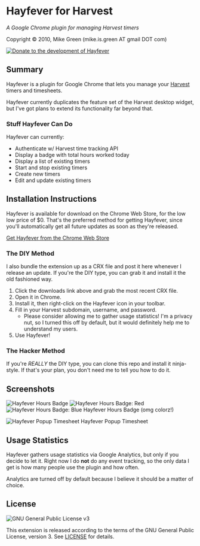 # Hayfever for Harvest

_A Google Chrome plugin for managing Harvest timers_

Copyright &copy; 2010, Mike Green (mike.is.green AT gmail DOT com)

[![Donate to the development of Hayfever](http://pledgie.com/campaigns/14742.png?skin_name=chrome)][1]

## Summary

Hayfever is a plugin for Google Chrome that lets you manage your [Harvest](http://www.getharvest.com) timers and timesheets.

Hayfever currently duplicates the feature set of the Harvest desktop widget, but I've got plans to extend its functionality far beyond that.

### Stuff Hayfever Can Do

Hayfever can currently:

* Authenticate w/ Harvest time tracking API
* Display a badge with total hours worked today
* Display a list of existing timers
* Start and stop existing timers
* Create new timers
* Edit and update existing timers

## Installation Instructions

Hayfever is available for download on the Chrome Web Store, for the low low price of $0. That's the preferred method for getting Hayfever, since you'll automatically get all future updates as soon as they're released.

[Get Hayfever from the Chrome Web Store](https://chrome.google.com/extensions/detail/hieiheiincjomjoiiknfcmiioakhlhmj)

### The DIY Method

I also bundle the extension up as a CRX file and post it here whenever I release an update. If you're the DIY type, you can grab it and install it the old fashioned way.

1. Click the downloads link above and grab the most recent CRX file.
2. Open it in Chrome.
3. Install it, then right-click on the Hayfever icon in your toolbar.
4. Fill in your Harvest subdomain, username, and password.
	* Please consider allowing me to gather usage statistics! I'm a privacy nut, so I turned this off by default, but it would definitely help me to understand my users.
5. Use Hayfever!

### The Hacker Method

If you're *REALLY* the DIY type, you can clone this repo and install it ninja-style. If that's your plan, you don't need me to tell you how to do it.

## Screenshots

![Hayfever Hours Badge](http://mikedamage.github.com/hayfever-chrome/img/screenshot-02.png)
![Hayfever Hours Badge: Red](http://mikedamage.github.com/hayfever-chrome/img/hours-badge-red.png)
![Hayfever Hours Badge: Blue](http://mikedamage.github.com/hayfever-chrome/img/hours-badge-blue.png)
Hayfever Hours Badge (omg colorz!)

![Hayfever Popup Timesheet](http://mikedamage.github.com/hayfever-chrome/img/screenshot-01.png)
Hayfever Popup Timesheet

## Usage Statistics

Hayfever gathers usage statistics via Google Analytics, but only if you decide to let it. Right now I do __not__ do any event tracking, so the only data I get is how many people use the plugin and how often.

Analytics are turned off by default because I believe it should be a matter of choice.

## License

![GNU General Public License v3](http://mikegreen.s3.amazonaws.com/projects/hayfever/gpl-logo-127x51.png)

This extension is released according to the terms of the GNU General Public License, version 3. See [LICENSE](https://github.com/mikedamage/hayfever-chrome/blob/master/LICENSE) for details.

[1]: http://www.pledgie.com/campaigns/14742
[2]: http://www.pledgie.com/campaigns/14742.png?skin_name=chrome
